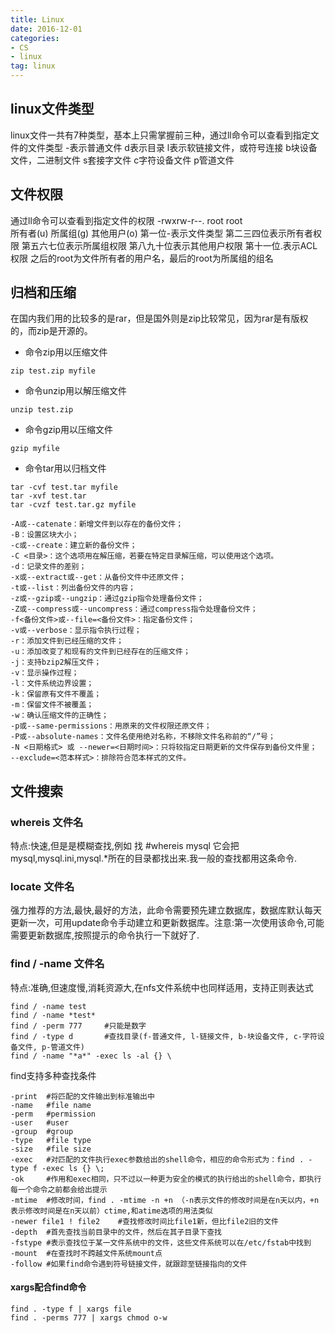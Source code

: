 ```yaml
---
title: Linux 
date: 2016-12-01 
categories: 
- CS
- linux
tag: linux 
---
```


## linux文件类型
linux文件一共有7种类型，基本上只需掌握前三种，通过ll命令可以查看到指定文件的文件类型
-表示普通文件
d表示目录
l表示软链接文件，或符号连接
b块设备文件，二进制文件
s套接字文件
c字符设备文件
p管道文件
<!--more-->

## 文件权限
通过ll命令可以查看到指定文件的权限
-rwxrw-r--. root root	
所有者(u) 所属组(g) 其他用户(o)
第一位-表示文件类型
第二三四位表示所有者权限
第五六七位表示所属组权限
第八九十位表示其他用户权限
第十一位.表示ACL权限
之后的root为文件所有者的用户名，最后的root为所属组的组名

## 归档和压缩
在国内我们用的比较多的是rar，但是国外则是zip比较常见，因为rar是有版权的，而zip是开源的。  
* 命令zip用以压缩文件
```
zip test.zip myfile
```
* 命令unzip用以解压缩文件
```
unzip test.zip
```
* 命令gzip用以压缩文件
```
gzip myfile
```
* 命令tar用以归档文件
```
tar -cvf test.tar myfile
tar -xvf test.tar
tar -cvzf test.tar.gz myfile 
```

```
-A或--catenate：新增文件到以存在的备份文件；
-B：设置区块大小；
-c或--create：建立新的备份文件；
-C <目录>：这个选项用在解压缩，若要在特定目录解压缩，可以使用这个选项。
-d：记录文件的差别；
-x或--extract或--get：从备份文件中还原文件；
-t或--list：列出备份文件的内容；
-z或--gzip或--ungzip：通过gzip指令处理备份文件；
-Z或--compress或--uncompress：通过compress指令处理备份文件；
-f<备份文件>或--file=<备份文件>：指定备份文件；
-v或--verbose：显示指令执行过程；
-r：添加文件到已经压缩的文件；
-u：添加改变了和现有的文件到已经存在的压缩文件；
-j：支持bzip2解压文件；
-v：显示操作过程；
-l：文件系统边界设置；
-k：保留原有文件不覆盖；
-m：保留文件不被覆盖；
-w：确认压缩文件的正确性；
-p或--same-permissions：用原来的文件权限还原文件；
-P或--absolute-names：文件名使用绝对名称，不移除文件名称前的“/”号；
-N <日期格式> 或 --newer=<日期时间>：只将较指定日期更新的文件保存到备份文件里；
--exclude=<范本样式>：排除符合范本样式的文件。
```

## 文件搜索

### whereis 文件名   
特点:快速,但是是模糊查找,例如 找 #whereis mysql 它会把mysql,mysql.ini,mysql.*所在的目录都找出来.我一般的查找都用这条命令.
### locate 文件名     
强力推荐的方法,最快,最好的方法，此命令需要预先建立数据库，数据库默认每天更新一次，可用update命令手动建立和更新数据库。注意:第一次使用该命令,可能需要更新数据库,按照提示的命令执行一下就好了.    
### find / -name 文件名    
特点:准确,但速度慢,消耗资源大,在nfs文件系统中也同样适用，支持正则表达式
```
find / -name test
find / -name *test*
find / -perm 777     #只能是数字
find / -type d       #查找目录(f-普通文件, l-链接文件, b-块设备文件, c-字符设备文件, p-管道文件)
find / -name "*a*" -exec ls -al {} \
```
find支持多种查找条件
```
-print  #将匹配的文件输出到标准输出中
-name   #file name 
-perm   #permission
-user   #user
-group  #group 
-type   #file type
-size   #file size
-exec   #对匹配的文件执行exec参数给出的shell命令，相应的命令形式为：find . -type f -exec ls {} \;
-ok     #作用和exec相同，只不过以一种更为安全的模式的执行给出的shell命令，即执行每一个命令之前都会给出提示
-mtime  #修改时间，find . -mtime -n +n （-n表示文件的修改时间是在n天以内，+n表示修改时间是在n天以前）ctime,和atime选项的用法类似
-newer file1 ! file2    #查找修改时间比file1新，但比file2旧的文件
-depth  #首先查找当前目录中的文件，然后在其子目录下查找
-fstype #表示查找位于某一文件系统中的文件，这些文件系统可以在/etc/fstab中找到
-mount  #在查找时不跨越文件系统mount点
-follow #如果find命令遇到符号链接文件，就跟踪至链接指向的文件
```

#### xargs配合find命令
```
find . -type f | xargs file
find . -perms 777 | xargs chmod o-w 
```